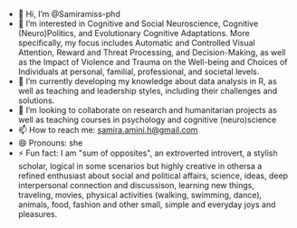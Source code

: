 - 👋 Hi, I’m @Samiramiss-phd
- 👀 I’m interested in Cognitive and Social Neuroscience, Cognitive (Neuro)Politics, and Evolutionary Cognitive Adaptations.
     More specifically, my focus includes Automatic and Controlled Visual Attention, Reward and Threat Processing, and Decision-Making, as well as 
     the Impact of Violence and Trauma on the Well-being and Choices of Individuals at personal, familial, professional, and societal levels.
- 🌱 I’m currently developing my knowledge about data analysis in R, as well as teaching and leadership styles, including their challenges and solutions.
- 💞️ I’m looking to collaborate on research and humanitarian projects as well as teaching courses in psychology and cognitive (neuro)science
- 📫 How to reach me: samira.amini.h@gmail.com
- 😄 Pronouns: she
- ⚡ Fun fact: I am "sum of opposites", an extroverted introvert, a stylish scholar, logical in some scenarios but highly creative in othersa
              a refined enthusiast about social and political affairs, science, ideas, deep interpersonal connection and discussison, learning new things,
               traveling, movies, physical activities (walking, swimming, dance), animals, food, fashion and other small, simple and everyday joys and pleasures.

<!---
Samiramiss-phd/Samiramiss-phd is a ✨ special ✨ repository because its `README.md` (this file) appears on your GitHub profile.
You can click the Preview link to take a look at your changes.
--->
